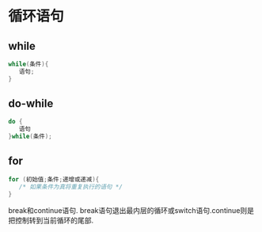 # 循环语句
## while
```c
while(条件){
   语句;
}
```

## do-while
```c
do {
   语句
}while(条件);
```

## for
```c
for (初始值;条件;递增或递减){
   /* 如果条件为真将重复执行的语句 */
}
```
break和continue语句.
break语句退出最内层的循环或switch语句.continue则是把控制转到当前循环的尾部.

